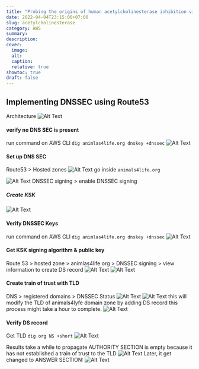 ```yaml
---
title: "Probing the origins of human acetylcholinesterase inhibition via QSAR modeling and molecular docking"
date: 2022-04-04T23:15:00+07:00
slug: acetylcholinesterase
category: AWS
summary:
description:
cover:
  image:
  alt:
  caption:
  relative: true
showtoc: true
draft: false
---
```

## Implementing DNSSEC using Route53
Architecture
![Alt Text](/projects/images/Pasted%20image%2020230523213019.png)

#### verify no DNS SEC is present
run command on AWS CLI 
`dig animlas4life.org dnskey +dnssec`
![Alt Text](/projects/images/Pasted%20image%2020230523213350.png)
#### Set up DNS SEC
Route53 > Hosted zones
![Alt Text](/projects/images/Pasted%20image%2020230523213251.png)
go inside `animals4life.org`

![Alt Text](/projects/images/Pasted%20image%2020230523213438.png)
DNSSEC signing > enable DNSSEC signing 
##### Create KSK
![Alt Text](/projects/images/Pasted%20image%2020230523213630.png)
#### Verify DNSSEC Keys
run command on AWS CLI 
`dig animlas4life.org dnskey +dnssec`
![Alt Text](/projects/images/Pasted%20image%2020230523213714.png)

#### Get KSK signing algorithm & public key
Route 53 > hosted zone > animlas4life.org > DNSSEC signing > view information to create DS record
![Alt Text](/projects/images/Pasted%20image%2020230523214049.png)
![Alt Text](/projects/images/Pasted%20image%2020230523214158.png)
#### Create train of trust with TLD
DNS > registered domains > DNSSEC Status
![Alt Text](/projects/images/Pasted%20image%2020230523213914.png)
![Alt Text](/projects/images/Pasted%20image%2020230523214353.png)
this will modify the TLD of animals4lyfe domain zone by adding DS record
this process might take a hour to complete. 
![Alt Text](/projects/images/Pasted%20image%2020230523214719.png)
#### Verify DS record
Get TLD
`dig org NS +short`
![Alt Text](/projects/images/Pasted%20image%2020230523214819.png)

Results take a while to propagate
AUTHORITY SECTION is empty because it has not established a train of trust to the TLD
![Alt Text](/projects/images/Pasted%20image%2020230523214928.png)
Later, it get changed to ANSWER SECTION:
![Alt Text](/projects/images/Pasted%20image%2020230523215029.png)
